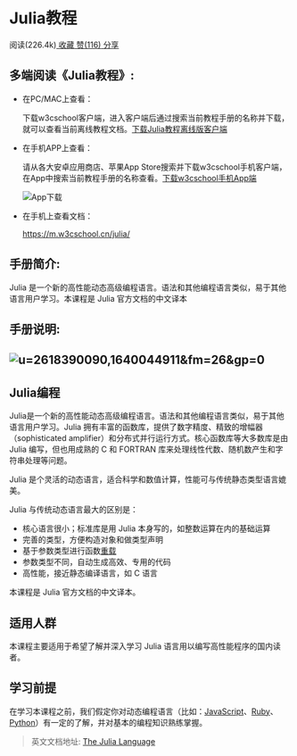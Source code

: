 # Julia教程



 阅读(226.4k)[ 收藏](javascript:;)[ 赞(116)](javascript:;)[ 分享](javascript:;)

## 多端阅读《Julia教程》:

- 在PC/MAC上查看：

  下载w3cschool客户端，进入客户端后通过搜索当前教程手册的名称并下载，就可以查看当前离线教程文档。[下载Julia教程离线版客户端](https://www.w3cschool.cn/download/julia.html#downloadpc)

- 在手机APP上查看：

  请从各大安卓应用商店、苹果App Store搜索并下载w3cschool手机客户端，在App中搜索当前教程手册的名称查看。[下载w3cschool手机App端](https://www.w3cschool.cn/download/)

  ![App下载](https://7nsts.w3cschool.cn/images/w3c/app-qrcode2.png)

- 在手机上查看文档：

  https://m.w3cschool.cn/julia/

## 手册简介:

Julia 是一个新的高性能动态高级编程语言。语法和其他编程语言类似，易于其他语言用户学习。本课程是 Julia 官方文档的中文译本

## 手册说明:

## ![u=2618390090,1640044911&fm=26&gp=0](https://www.w3cschool.cn/attachments/image/20170807/1502087400200077.jpg) 

## Julia编程

Julia是一个新的高性能动态高级编程语言。语法和其他编程语言类似，易于其他语言用户学习。Julia 拥有丰富的函数库，提供了数字精度、精致的增幅器（sophisticated amplifier）和分布式并行运行方式。核心函数库等大多数库是由 Julia 编写，但也用成熟的 C 和 FORTRAN 库来处理线性代数、随机数产生和字符串处理等问题。

Julia 是个灵活的动态语言，适合科学和数值计算，性能可与传统静态类型语言媲美。

Julia 与传统动态语言最大的区别是：

- 核心语言很小；标准库是用 Julia 本身写的，如整数运算在内的基础运算
- 完善的类型，方便构造对象和做类型声明
- 基于参数类型进行函数[重载](http://en.wikipedia.org/wiki/Multiple_dispatch)
- 参数类型不同，自动生成高效、专用的代码
- 高性能，接近静态编译语言，如 C 语言

本课程是 Julia 官方文档的中文译本。

## 适用人群

本课程主要适用于希望了解并深入学习 Julia 语言用以编写高性能程序的国内读者。

## 学习前提

在学习本课程之前，我们假定你对动态编程语言（比如：[JavaScript](https://www.w3cschool.cn/javascript/)、[Ruby](https://www.w3cschool.cn/ruby/)、[Python](https://www.w3cschool.cn/python/)）有一定的了解，并对基本的编程知识熟练掌握。

> 英文文档地址: [The Julia Language](https://docs.julialang.org/en/latest/)